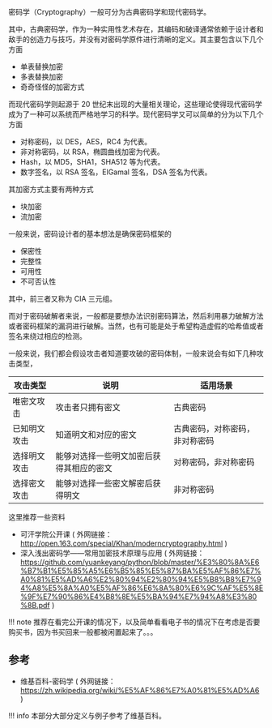 密码学（Cryptography）一般可分为古典密码学和现代密码学。

其中，古典密码学，作为一种实用性艺术存在，其编码和破译通常依赖于设计者和敌手的创造力与技巧，并没有对密码学原件进行清晰的定义。其主要包含以下几个方面

- 单表替换加密
- 多表替换加密
- 奇奇怪怪的加密方式

而现代密码学则起源于 20 世纪末出现的大量相关理论，这些理论使得现代密码学成为了一种可以系统而严格地学习的科学。现代密码学又可以简单的分为以下几个方面

- 对称密码，以 DES，AES，RC4 为代表。
- 非对称密码，以 RSA，椭圆曲线加密为代表。
- Hash，以 MD5，SHA1，SHA512 等为代表。
- 数字签名，以 RSA 签名，ElGamal 签名，DSA 签名为代表。

其加密方式主要有两种方式

- 块加密
- 流加密

一般来说，密码设计者的基本想法是确保密码框架的

- 保密性
- 完整性
- 可用性
- 不可否认性

其中，前三者又称为 CIA 三元组。

而对于密码破解者来说，一般都是要想办法识别密码算法，然后利用暴力破解方法或者密码框架的漏洞进行破解。当然，也有可能是处于希望构造虚假的哈希值或者签名来绕过相应的检测。

一般来说，我们都会假设攻击者知道要攻破的密码体制，一般来说会有如下几种攻击类型，

| 攻击类型     | 说明                                     | 适用场景                       |
| ------------ | ---------------------------------------- | ------------------------------ |
| 唯密文攻击   | 攻击者只拥有密文                         | 古典密码                       |
| 已知明文攻击 | 知道明文和对应的密文                     | 古典密码，对称密码，非对称密码 |
| 选择明文攻击 | 能够对选择一些明文加密后获得其相应的密文 | 对称密码，非对称密码           |
| 选择密文攻击 | 能够对选择一些密文解密后获得明文         | 非对称密码                     |

这里推荐一些资料

- 可汗学院公开课 ( 外网链接：http://open.163.com/special/Khan/moderncryptography.html )
- 深入浅出密码学——常用加密技术原理与应用 ( 外网链接：https://github.com/yuankeyang/python/blob/master/%E3%80%8A%E6%B7%B1%E5%85%A5%E6%B5%85%E5%87%BA%E5%AF%86%E7%A0%81%E5%AD%A6%E2%80%94%E2%80%94%E5%B8%B8%E7%94%A8%E5%8A%A0%E5%AF%86%E6%8A%80%E6%9C%AF%E5%8E%9F%E7%90%86%E4%B8%8E%E5%BA%94%E7%94%A8%E3%80%8B.pdf )

!!! note
    推荐在看完公开课的情况下，以及简单看看电子书的情况下在考虑是否要购买书，因为书买回来一般都被闲置起来了。。。

## 参考

- 维基百科-密码学 ( 外网链接：https://zh.wikipedia.org/wiki/%E5%AF%86%E7%A0%81%E5%AD%A6 )

!!! info
    本部分大部分定义与例子参考了维基百科。
